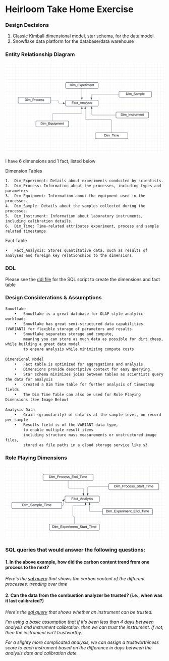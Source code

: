 # Heirloom Take Home Exercise

### Design Decisions

1. Classic Kimball dimensional model, star schema, for the data model.
2. Snowflake data platform for the database/data warehouse


### Entity Relationship Diagram

![Entity Relationship Diagram](images/star_schema.jpeg)

I have 6 dimensions and 1 fact, listed below


Dimension Tables

	1.	Dim_Experiment: Details about experiments conducted by scientists.
	2.	Dim_Process: Information about the processes, including types and parameters.
	3.	Dim_Equipment: Information about the equipment used in the processes.
	4.	Dim_Sample: Details about the samples collected during the processes.
	5.	Dim_Instrument: Information about laboratory instruments, including calibration details.
    6.	Dim_Time: Time-related attributes experiment, process and sample related timestamps

Fact Table

	•	Fact_Analysis: Stores quantitative data, such as results of analyses and foreign key relationships to the dimensions.


### DDL

Please see the [ddl file](scripts/ddl.sql) for the SQL script to create the dimensions and fact table



### Design Considerations & Assumptions
    Snowflake 
        •	Snowflake is a great database for OLAP style analytic workloads
	    •	Snowflake has great semi-structured data capabilities (VARIANT) for flexible storage of parameters and results.
        •	Snowflake separates storage and compute,
            meaning you can store as much data as possible for dirt cheap, while building a great data model
            to ensure analysis while minimizing compute costs

	Dimensional Model
        •	Fact table is optimized for aggregations and analysis.
        •	Dimensions provide descriptive context for easy querying.
        •	Star schema minimizes joins between tables as scientists query the data for analysis
        •	Created a Dim Time table for further analysis of timestamp fields
        •	The Dim Time Table can also be used for Role Playing Dimensions (See Image Below)

    Analysis Data
        •	Grain (granularity) of data is at the sample level, on record per sample 
        •	Results field is of the VARIANT data type,
            to enable multiple result items 
            including structure mass measurements or unstructured image files,
            stored as file paths in a cloud storage service like s3


### Role Playing Dimensions

![Entity Relationship Diagram](images/role_playing_dimensions.jpeg)


### SQL queries that would answer the following questions:

#### 1. In the above example, how did the carbon content trend from one process to the next?

_Here's the [sql query](scripts/carbon_content_trend.sql) that shows the carbon content of the different processes,
trending over time_

#### 2. Can the data from the combustion analyzer be trusted? (i.e., when was it last calibrated?)

_Here's the [sql query](scripts/instrument_trustworthiness_check.sql) that shows whether an instrument can be trusted._

_I'm using a basic assumption that if it's been less than 4 days between analysis and instrument calibration,
then we can trust the instrument. If not, then the instrument isn't trustworthy._

_For a slighty more complicated analysis, we can assign a trustworthiness score to each instrument based on the difference
in days between the analysis date and calibration date._
    



